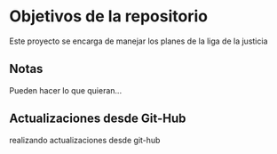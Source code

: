 # Objetivos de la repositorio

Este proyecto se encarga de manejar los planes de la liga de la justicia


## Notas
Pueden hacer lo que quieran...


## Actualizaciones desde Git-Hub
realizando actualizaciones desde git-hub

